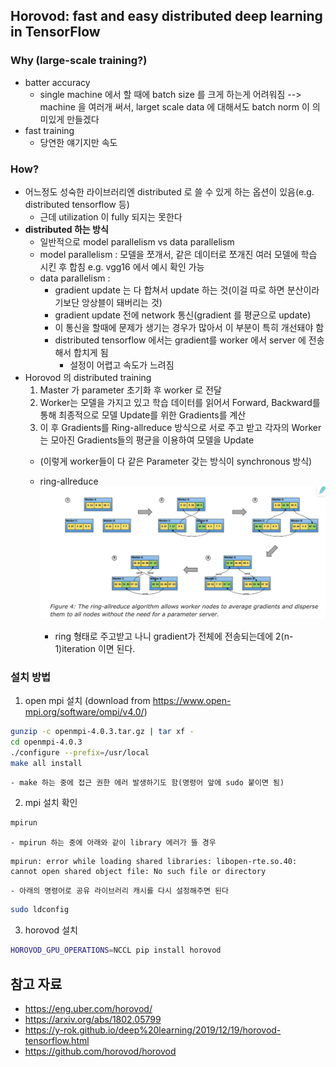 ## Horovod: fast and easy distributed deep learning in TensorFlow
### Why (large-scale training?)
- batter accuracy
	- single machine 에서 할 때에 batch size 를 크게 하는게 어려워짐 --> machine 을 여러개 써서, larget scale data 에 대해서도 batch norm 이 의미있게 만들겠다
- fast training
	- 당연한 얘기지만 속도

### How?
- 어느정도 성숙한 라이브러리엔 distributed 로 쓸 수 있게 하는 옵션이 있음(e.g. distributed tensorflow 등)
	- 근데 utilization 이 fully 되지는 못한다
- **distributed 하는 방식**
	- 일반적으로 model parallelism vs data parallelism
	- model parallelism : 모델을 쪼개서, 같은 데이터로 쪼개진 여러 모델에 학습 시킨 후 합침
		e.g. vgg16 에서 예시 확인 가능
	- data parallelism : 
		- gradient update 는 다 합쳐서 update 하는 것(이걸 따로 하면 분산이라기보단 앙상블이 돼버리는 것)
		- gradient update 전에 network 통신(gradient 를 평균으로 update)
		- 이 통신을 할때에 문제가 생기는 경우가 많아서 이 부분이 특히 개선돼야 함
		- distributed tensorflow 에서는 gradient를 worker 에서 server 에 전송해서 합치게 됨
			- 설정이 어렵고 속도가 느려짐
- Horovod 의 distributed training
	1. Master 가 parameter 초기화 후 worker 로 전달
	2. Worker는 모델을 가지고 있고 학습 데이터를 읽어서 Forward, Backward를 통해 최종적으로 모델 Update를 위한 Gradients를 계산
	3. 이 후 Gradients를 Ring-allreduce 방식으로 서로 주고 받고 각자의 Worker는 모아진 Gradients들의 평균을 이용하여 모델을 Update
	- (이렇게 worker들이 다 같은 Parameter 갖는 방식이 synchronous 방식)

	- ring-allreduce
	![ring-allreduce](images/horovod_1.png "allreduce")
		* ring 형태로 주고받고 나니 gradient가 전체에 전송되는데에 2(n-1)iteration 이면 된다.


### 설치 방법
1. open mpi 설치 (download from https://www.open-mpi.org/software/ompi/v4.0/)
```sh
gunzip -c openmpi-4.0.3.tar.gz | tar xf -
cd openmpi-4.0.3
./configure --prefix=/usr/local
make all install
```
	- make 하는 중에 접근 권한 에러 발생하기도 함(명령어 앞에 sudo 붙이면 됨)
2. mpi 설치 확인
```sh
mpirun
```
	- mpirun 하는 중에 아래와 같이 library 에러가 뜰 경우
```
mpirun: error while loading shared libraries: libopen-rte.so.40: cannot open shared object file: No such file or directory
```
	- 아래의 명령어로 공유 라이브러리 캐시를 다시 설정해주면 된다
```sh
sudo ldconfig
```
3. horovod 설치
```sh
HOROVOD_GPU_OPERATIONS=NCCL pip install horovod
```

## 참고 자료
- https://eng.uber.com/horovod/
- https://arxiv.org/abs/1802.05799
- https://y-rok.github.io/deep%20learning/2019/12/19/horovod-tensorflow.html
- https://github.com/horovod/horovod
